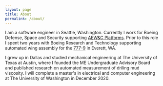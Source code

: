 ```yaml
---
layout: page
title: About
permalink: /about/
---
```


I am a software engineer in Seattle, Washington. Currently I work for Boeing Defense, Space and Security supporting [AEW&C Platforms][boeing-aew&c]. Prior to this role I spent two years with Boeing Research and Technology supporting automated wing assembly for the [777-9][boeing-777x] in Everett, WA.

I grew up in Dallas and studied mechanical engineering at The University of Texas at Austin, where I founded the ME Undergraduate Advisory Board and published research on automated measurement of driling mud viscosity. I will complete a master's in electrical and computer engineering at The University of Washington in December 2020.

[boeing-aew&c]: https://www.boeing.com/defense/airborne-early-warning-and-control/
[boeing-777x]: https://www.boeing.com/commercial/777x/